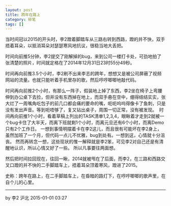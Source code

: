 ```yaml
---
layout: post
title: 跨年在路上
category: 碎笔
tags: []
---
```


当时间冠以2015的开头时，李2蹬着脚踏车从三路右转到西路，蹬的并不快，双手捂着耳朵，以抵消耳朵对瑟瑟寒风地抗议，很稳当地大丢把。

时间向前推5分钟，李2提交了刚解掉的bug，来到公司一楼打卡处，可劲地拍了张清楚的照片，时间就定格在了2014年12月31日23时55分49秒。

时间再向前推3.5个小时，李2刷不出来李志的跨年，想想又是被公司屏蔽了视频网站的流量。也就只能听着手机里存的歌，然后哼哼唧唧地敲代码。

时间再向前推2个小时，有那么一阵子，假装地上掉了东西，李2坐在椅子上弯腰伸到办公桌下去捡，但并没有东西掉在地上，而双手悬在空中，绷得结结实实，张大烂了一周嘴角吃包子的前几口都会痛的要命的嘴，呃呃呜呜得像卡了鱼刺，只是没有发出声音。等到呃唔够了，复又钻出桌子，周围一切正常，没有被发现。
﻿
时间再向前推1个小时，看着草稿上列出的TASK清单1,2,3,4，眼瞅着才走到2就被一个bug卡住了大半天，而离下班就剩1个小时，而离元旦还有6个小时，而离Demo只有2个工作日。
一想到事情明摆着卡在李2这儿，而且很有可能坏在李2身上，虽然加班了一个月，但代码一点儿不优雅，bug到处有。一想到这，心情就十分沮丧。
然而再转念一想，这些现状的惟一解释就是李2笨，可见李2对自己还是有清醒地认识，所以心情又好了一些。
所以凡事要往两面想。

然后把时间拉回现在，往回一瞅，2014就被甩在了后面，而李2，在三路和西路交叉口蹬的并不快的二手脚踏车上，捂着耳朵顶着寒风，蹬进了2015。

史称：跨年在路上，在二手脚踏车上，在昏暗的路灯下，在哼哼唧唧的歌声里，在自个儿的心里。

----
by 李2 沪北 2015-01-01 03:27

